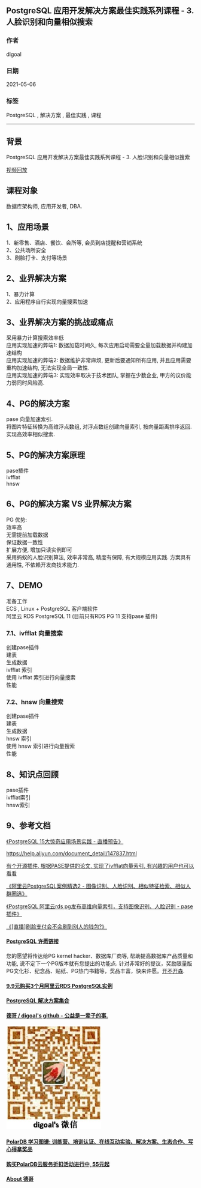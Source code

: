 ## PostgreSQL 应用开发解决方案最佳实践系列课程 - 3. 人脸识别和向量相似搜索      
        
### 作者        
digoal        
        
### 日期        
2021-05-06         
        
### 标签        
PostgreSQL , 解决方案 , 最佳实践 , 课程         
        
----        
        
## 背景        
      
      
PostgreSQL 应用开发解决方案最佳实践系列课程 - 3. 人脸识别和向量相似搜索     
        
[视频回放](xx)      
      
## 课程对象        
数据库架构师, 应用开发者, DBA.         
        
## 1、应用场景        
        
1、新零售、酒店、餐饮、会所等, 会员到店提醒和营销系统     
2、公共场所安全    
3、刷脸打卡、支付等场景     
        
## 2、业界解决方案        
1、暴力计算  
2、应用程序自行实现向量搜索加速  
        
## 3、业界解决方案的挑战或痛点        
采用暴力计算搜索效率低  
应用实现加速的弊端1: 数据加载时间久, 每次应用启动需要全量加载数据并构建加速结构  
应用实现加速的弊端2: 数据维护非常麻烦, 更新后要通知所有应用, 并且应用需要重构加速结构, 无法实现全局一致性.   
应用实现加速的弊端3: 实现效率取决于技术团队, 掌握在少数企业, 甲方的议价能力弱同时风险高. 
  
        
## 4、PG的解决方案        
        
pase 向量加速索引.  
将图片特征转换为高维浮点数组, 对浮点数组创建向量索引, 按向量距离排序返回. 实现高效率相似搜索.   
        
## 5、PG的解决方案原理        
pase插件  
ivfflat  
hnsw  
        
## 6、PG的解决方案 VS 业界解决方案        
PG 优势:  
效率高  
无需提前加载数据   
保证数据一致性  
扩展方便, 增加只读实例即可  
采用蚂蚁的人脸识别算法, 效率非常高, 精度有保障, 有大规模应用实践. 方案具有通用性, 不依赖开发商技术能力.  
        
  
## 7、DEMO        
        
准备工作        
ECS , Linux + PostgreSQL 客户端软件        
阿里云 RDS PostgreSQL 11 (目前只有RDS PG 11 支持pase 插件)      
  
        
### 7.1、ivfflat 向量搜索      
创建pase插件  
建表      
生成数据    
ivfflat 索引    
使用 ivfflat 索引进行向量搜索    
性能      
      
### 7.2、hnsw 向量搜索      
创建pase插件      
建表      
生成数据    
hnsw 索引    
使用 hnsw 索引进行向量搜索    
性能   
      
  
        
## 8、知识点回顾        
        
pase插件  
ivfflat索引  
hnsw索引  
        
## 9、参考文档        
[《PostgreSQL 15大惊奇应用场景实践 - 直播预告》](../202009/20200903_02.md)        
    
https://help.aliyun.com/document_detail/147837.html  
  
[有个开源插件, 根据PASE提供的论文, 实现了ivfflat向量索引, 有兴趣的用户也可以看看](https://pgxn.org/dist/vector/0.1.2/)  
      
[《阿里云PostgreSQL案例精选2 - 图像识别、人脸识别、相似特征检索、相似人群圈选》](202002/20200227_01.md)    
  
[《PostgreSQL 阿里云rds pg发布高维向量索引，支持图像识别、人脸识别 - pase 插件》](201912/20191219_02.md)    
  
[《[直播]刷脸支付会不会刷到别人的钱包?》](202009/20200919_01.md)    
    
  
#### [PostgreSQL 许愿链接](https://github.com/digoal/blog/issues/76 "269ac3d1c492e938c0191101c7238216")
您的愿望将传达给PG kernel hacker、数据库厂商等, 帮助提高数据库产品质量和功能, 说不定下一个PG版本就有您提出的功能点. 针对非常好的提议，奖励限量版PG文化衫、纪念品、贴纸、PG热门书籍等，奖品丰富，快来许愿。[开不开森](https://github.com/digoal/blog/issues/76 "269ac3d1c492e938c0191101c7238216").  
  
  
#### [9.9元购买3个月阿里云RDS PostgreSQL实例](https://www.aliyun.com/database/postgresqlactivity "57258f76c37864c6e6d23383d05714ea")
  
  
#### [PostgreSQL 解决方案集合](https://yq.aliyun.com/topic/118 "40cff096e9ed7122c512b35d8561d9c8")
  
  
#### [德哥 / digoal's github - 公益是一辈子的事.](https://github.com/digoal/blog/blob/master/README.md "22709685feb7cab07d30f30387f0a9ae")
  
  
![digoal's wechat](../pic/digoal_weixin.jpg "f7ad92eeba24523fd47a6e1a0e691b59")
  
  
#### [PolarDB 学习图谱: 训练营、培训认证、在线互动实验、解决方案、生态合作、写心得拿奖品](https://www.aliyun.com/database/openpolardb/activity "8642f60e04ed0c814bf9cb9677976bd4")
  
  
#### [购买PolarDB云服务折扣活动进行中, 55元起](https://www.aliyun.com/activity/new/polardb-yunparter?userCode=bsb3t4al "e0495c413bedacabb75ff1e880be465a")
  
  
#### [About 德哥](https://github.com/digoal/blog/blob/master/me/readme.md "a37735981e7704886ffd590565582dd0")
  
